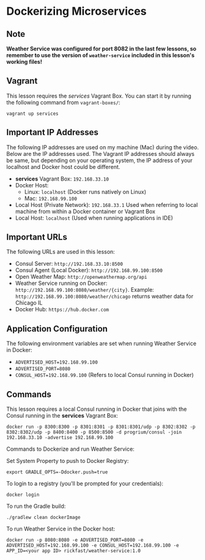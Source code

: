 # Dockerizing Microservices

## Note

**Weather Service was configured for port 8082 in the last few lessons, so remember to use the version of ```weather-service``` included in this lesson's working files!**

## Vagrant

This lesson requires the *services* Vagrant Box. You can start it by running the following command from ```vagrant-boxes/```:

```
vagrant up services
```

## Important IP Addresses

The following IP addresses are used on my machine (Mac) during the video. Below are the IP addresses used. The Vagrant IP addresses should always be same, but depending on your operating system, the IP address of your localhost and Docker host could be different.

- **services** Vagrant Box: ```192.168.33.10```
- Docker Host:
  - Linux: ```localhost``` (Docker runs natively on Linux)
  - Mac: ```192.168.99.100```
- Local Host (Private Network): ```192.168.33.1``` Used when referring to local machine from within a Docker container or Vagrant Box
- Local Host: ```localhost``` (Used when running applications in IDE)

## Important URLs

The following URLs are used in this lesson:

- Consul Server: ```http://192.168.33.10:8500```
- Consul Agent (Local Docker): ```http://192.168.99.100:8500```
- Open Weather Map: ```http://openweathermap.org/api```
- Weather Service running on Docker: ```http://192.168.99.100:8080/weather/{city}```. Example: ```http://192.168.99.100:8080/weather/chicago``` returns weather data for Chicago IL
- Docker Hub: ```https://hub.docker.com```

## Application Configuration

The following environment variables are set when running Weather Service in Docker:

- ```ADVERTISED_HOST=192.168.99.100```
- ```ADVERTISED_PORT=8080```
- ```CONSUL_HOST=192.168.99.100``` (Refers to local Consul running in Docker)

## Commands

This lesson requires a local Consul running in Docker that joins with the Consul running in the **services** Vagrant Box:

```
docker run -p 8300:8300 -p 8301:8301 -p 8301:8301/udp -p 8302:8302 -p 8302:8302/udp -p 8400:8400 -p 8500:8500 -d progrium/consul -join 192.168.33.10 -advertise 192.168.99.100
```

Commands to Dockerize and run Weather Service:

Set System Property to push to Docker Registry:

```
export GRADLE_OPTS=-Ddocker.push=true
```

To login to a registry (you'll be prompted for your credentials):

```
docker login 
```

To run the Gradle build:

```
./gradlew clean dockerImage
```

To run Weather Service in the Docker host:

```
docker run -p 8080:8080 -e ADVERTISED_PORT=8080 -e ADVERTISED_HOST=192.168.99.100 -e CONSUL_HOST=192.168.99.100 -e APP_ID=<your app ID> rickfast/weather-service:1.0
```